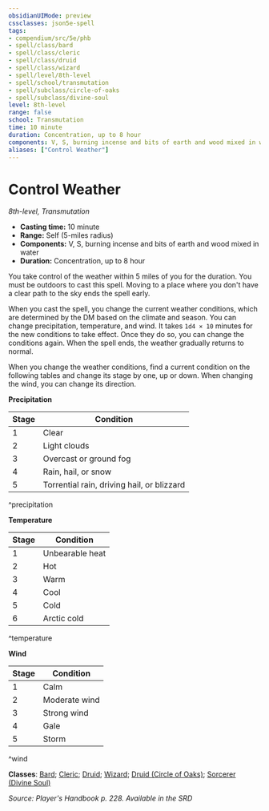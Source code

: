 ```yaml
---
obsidianUIMode: preview
cssclasses: json5e-spell
tags:
- compendium/src/5e/phb
- spell/class/bard
- spell/class/cleric
- spell/class/druid
- spell/class/wizard
- spell/level/8th-level
- spell/school/transmutation
- spell/subclass/circle-of-oaks
- spell/subclass/divine-soul
level: 8th-level
range: false
school: Transmutation
time: 10 minute
duration: Concentration, up to 8 hour
components: V, S, burning incense and bits of earth and wood mixed in water
aliases: ["Control Weather"]
---
```

# Control Weather
*8th-level, Transmutation*  

- **Casting time:** 10 minute
- **Range:** Self (5-miles radius)
- **Components:** V, S, burning incense and bits of earth and wood mixed in water
- **Duration:** Concentration, up to 8 hour

You take control of the weather within 5 miles of you for the duration. You must be outdoors to cast this spell. Moving to a place where you don't have a clear path to the sky ends the spell early.

When you cast the spell, you change the current weather conditions, which are determined by the DM based on the climate and season. You can change precipitation, temperature, and wind. It takes `1d4 × 10` minutes for the new conditions to take effect. Once they do so, you can change the conditions again. When the spell ends, the weather gradually returns to normal.

When you change the weather conditions, find a current condition on the following tables and change its stage by one, up or down. When changing the wind, you can change its direction.

**Precipitation**

| Stage | Condition |
|-------|-----------|
| 1 | Clear |
| 2 | Light clouds |
| 3 | Overcast or ground fog |
| 4 | Rain, hail, or snow |
| 5 | Torrential rain, driving hail, or blizzard |
^precipitation

**Temperature**

| Stage | Condition |
|-------|-----------|
| 1 | Unbearable heat |
| 2 | Hot |
| 3 | Warm |
| 4 | Cool |
| 5 | Cold |
| 6 | Arctic cold |
^temperature

**Wind**

| Stage | Condition |
|-------|-----------|
| 1 | Calm |
| 2 | Moderate wind |
| 3 | Strong wind |
| 4 | Gale |
| 5 | Storm |
^wind

**Classes**: [Bard](list-spells-classes-bard); [Cleric](list-spells-classes-cleric); [Druid](list-spells-classes-druid); [Wizard](list-spells-classes-wizard); [Druid (Circle of Oaks)](list-spells-classes-druid-circle-of-oaks-kpdm); [Sorcerer (Divine Soul)](list-spells-classes-sorcerer-divine-soul-xge)

*Source: Player's Handbook p. 228. Available in the <span title='Systems Reference Document (5.1)'>SRD</span>*